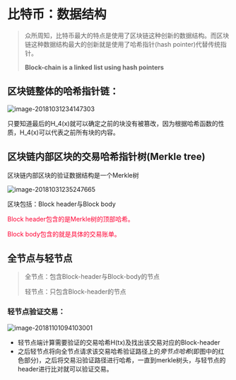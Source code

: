 # 比特币：数据结构

> 众所周知，比特币最大的特点是使用了区块链这种创新的数据结构。而区块链这种数据结构最大的创新就是使用了哈希指针(hash pointer)代替传统指针。
>
> **Block-chain is a linked list using hash pointers**

## 区块链整体的哈希指针链：

![image-20181031234147303](/Users/haohao/Documents/Haohao's-Book/网易云：区块链/assets/image-20181031234147303.png)

只要知道最后的H_4(x)就可以确定之前的块没有被篡改，因为根据哈希函数的性质，H_4(x)可以代表之前所有块的内容。

## 区块链内部区块的交易哈希指针树(Merkle tree)

区块链内部区块的验证数据结构是一个Merkle树

![image-20181031235247665](/Users/haohao/Documents/Haohao's-Book/网易云：区块链/assets/image-20181031235247665.png)

区块包括：Block header与Block body

<font color=#FF0033>Block header包含的是Merkle树的顶部哈希。</font>

<font color=#FF0033>Block body包含的就是具体的交易账单。</font>

## 全节点与轻节点

> 全节点：包含Block-header与Block-body的节点
>
> 轻节点：只包含Block-header的节点

### 轻节点验证交易：

![image-20181101094103001](/Users/haohao/Documents/Haohao's-Book/网易云：区块链/assets/image-20181101094103001.png)

- 轻节点端计算需要验证的交易哈希H(tx)及找出该交易对应的Block-header
- 之后轻节点将向全节点请求该交易哈希验证路径上的<em>旁节点哈希</em>(即图中的红色部分)，之后将交易沿验证路径进行哈希，一直到merkle树头，与轻节点的header进行比对就可以验证交易。